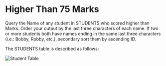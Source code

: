 # Higher Than 75 Marks
Query the Name of any student in STUDENTS who scored higher than  Marks. Order your output by the last three characters of each name. If two or more students both have names ending in the same last three characters (i.e.: Bobby, Robby, etc.), secondary sort them by ascending ID.

The STUDENTS table is described as follows:

![Student Table](https://s3.amazonaws.com/hr-challenge-images/12896/1443815243-94b941f556-1.png)

